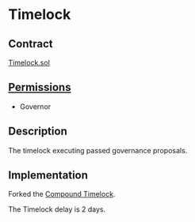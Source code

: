 # Timelock

## Contract

[Timelock.sol](https://github.com/fei-protocol/fei-protocol-core/blob/master/contracts/dao/Timelock.sol)

## [Permissions](https://github.com/fei-protocol/fei-protocol-core/wiki/Permissions)

* Governor

## Description

The timelock executing passed governance proposals.

## Implementation

Forked the [Compound Timelock](https://github.com/compound-finance/compound-protocol/blob/master/contracts/Timelock.sol).

The Timelock delay is 2 days.

